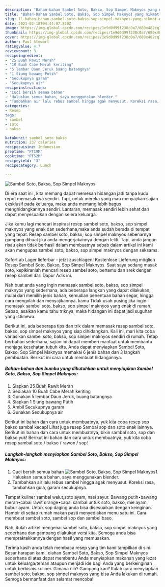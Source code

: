 ```yaml
---
description: "Bahan-bahan Sambel Soto, Bakso, Sop Simpel Maknyos yang nikmat dan Mudah Dibuat"
title: "Bahan-bahan Sambel Soto, Bakso, Sop Simpel Maknyos yang nikmat dan Mudah Dibuat"
slug: 11-bahan-bahan-sambel-soto-bakso-sop-simpel-maknyos-yang-nikmat-dan-mudah-dibuat
date: 2021-02-18T04:44:07.820Z
image: https://img-global.cpcdn.com/recipes/1e9d0d99f238c0a7/680x482cq70/sambel-soto-bakso-sop-simpel-maknyos-foto-resep-utama.jpg
thumbnail: https://img-global.cpcdn.com/recipes/1e9d0d99f238c0a7/680x482cq70/sambel-soto-bakso-sop-simpel-maknyos-foto-resep-utama.jpg
cover: https://img-global.cpcdn.com/recipes/1e9d0d99f238c0a7/680x482cq70/sambel-soto-bakso-sop-simpel-maknyos-foto-resep-utama.jpg
author: Paul Stewart
ratingvalue: 4.7
reviewcount: 3
recipeingredient:
- "25 Buah Rawit Merah"
- "10 Buah Cabe Merah keriting"
- "5 lembar Daun Jeruk buang batangnya"
- "1 Siung bawang Putih"
- "Secukupnya garam"
- "Secukupnya air"
recipeinstructions:
- "Cuci bersih semua bahan"
- "Haluskan semua bahan, saya menggunakan blender."
- "Tambahkan air lalu rebus sambel hingga agak menyusut. Koreksi rasa, tambahkan gula, garam secukupnya."
categories:
- Resep
tags:
- sambel
- soto
- bakso

katakunci: sambel soto bakso 
nutrition: 237 calories
recipecuisine: Indonesian
preptime: "PT19M"
cooktime: "PT52M"
recipeyield: "3"
recipecategory: Lunch

---
```



![Sambel Soto, Bakso, Sop Simpel Maknyos](https://img-global.cpcdn.com/recipes/1e9d0d99f238c0a7/680x482cq70/sambel-soto-bakso-sop-simpel-maknyos-foto-resep-utama.jpg)

Di era  saat ini , kita memang dapat memesan hidangan jadi tanpa kudu repot memasaknya sendiri. Tapi, untuk mereka yang mau menyajikan sajian eksklusif pada keluarga, maka anda memang lebih bagus menghidangkannya sendiri. Lantaran, memasak sendiri lebih sehat dan dapat menyesuaikan dengan selera keluarga.

Jika kamu lagi mencari inspirasi resep sambel soto, bakso, sop simpel maknyos yang enak dan sederhana,maka anda sudah berada di tempat yang tepat. Resep sambel soto, bakso, sop simpel maknyos  sebenarnya gampang dibuat jika anda mengerjakannya dengan teliti. Tapi, anda jangan risau akan tidak berhasil dalam membuatnya 
sebab dalam artikel ini kami akan mengupas sambel soto, bakso, sop simpel maknyos dengan seksama.  

Sofort ab Lager lieferbar - jetzt zuschlagen! Kostenlose Lieferung möglich Resep Sambel Soto, Bakso, Sop Simpel Maknyos. Saat saya sedang masak soto, kepikiranlah mencari resep sambel soto, bertemu dan srek dengan resep sambel dari Dapur Adis ini.

Nah buat anda yang ingin memasak sambel soto, bakso, sop simpel maknyos yang sederhana, ada beberapa langkah yang dapat dilakukan, mulai dari memilih jenis bahan, kemudian penentuan bahan segar, hingga cara mengolah dan menyajikannya. kamu Tidak usah pusing jika ingin memasak sambel soto, bakso, sop simpel maknyos yang enak di rumah. Sebab, asalkan kamu  tahu triknya, maka hidangan ini dapat jadi suguhan yang istimewa.

Berikut ini, ada beberapa tips dan trik dalam memasak resep sambel soto, bakso, sop simpel maknyos yang siap dihidangkan. Kali ini, mari kita coba variasikan sambel soto, bakso, sop simpel maknyos sendiri di rumah. Tetap berbahan sederhana, sajian ini dapat memberi manfaat untuk membantu menjaga kesehatan tubuh kita. Anda dapat menyiapkan Sambel Soto, Bakso, Sop Simpel Maknyos memakai 6 jenis bahan dan 3 langkah pembuatan. Berikut ini cara untuk membuat hidangannya.

<!--inarticleads1-->

##### Bahan-bahan dan bumbu yang dibutuhkan untuk menyiapkan Sambel Soto, Bakso, Sop Simpel Maknyos:

1. Siapkan 25 Buah Rawit Merah
1. Sediakan 10 Buah Cabe Merah keriting
1. Gunakan 5 lembar Daun Jeruk, buang batangnya
1. Siapkan 1 Siung bawang Putih
1. Ambil Secukupnya garam
1. Gunakan Secukupnya air


Berikut ini bahan dan cara untuk membuatnya, yuk kita coba resep sop bakso sambal kecap! Lihat juga resep Sambal sop dan soto enak lainnya. Berikut ini bahan dan cara untuk membuatnya, bikin sambal soto, sop dan bakso yuk! Berikut ini bahan dan cara untuk membuatnya, yuk kita coba resep sambal soto / bakso / rawon / sop! 

<!--inarticleads2-->

##### Langkah-langkah menyiapkan Sambel Soto, Bakso, Sop Simpel Maknyos:

1. Cuci bersih semua bahan
<img src="https://img-global.cpcdn.com/steps/2c57fb7fab2bcf52/160x128cq70/sambel-soto-bakso-sop-simpel-maknyos-langkah-memasak-1-foto.jpg" alt="Sambel Soto, Bakso, Sop Simpel Maknyos">1. Haluskan semua bahan, saya menggunakan blender.
1. Tambahkan air lalu rebus sambel hingga agak menyusut. Koreksi rasa, tambahkan gula, garam secukupnya.


Tempat kuliner sambal welut,soto ayam, nasi sayur. Bawang putih•bawang merah•cabai rawit orange•cabai sambal untuk soto, bakso, mie ayam, bubur ayam. Untuk sop daging anda bisa disesuaikan dengan keinginan. Hampir di setiap rumah makan pasti menyediakan menu satu ini. Cara membuat sambel soto, sambel sop dan sambel baso. 

Nah, itulah artikel mengenai  sambel soto, bakso, sop simpel maknyos  yang sederhana dan gampang dilakukan versi kita. Semoga anda bisa mempraktekkannya dengan hasil yang memuaskan. 

Terima kasih anda telah membaca resep yang tim kami tampilkan di sini. Besar harapan kami, olahan  Sambel Soto, Bakso, Sop Simpel Maknyos sederhana di atas dapat membantu Anda menyiapkan makanan yang lezat untuk keluarga/teman ataupun menjadi ide bagi Anda yang berkeinginan untuk berbisnis kuliner. Gimana nih? Gampang kan? Itulah cara menyiapkan sambel soto, bakso, sop simpel maknyos yang bisa Anda lakukan di rumah. Semoga bermanfaat dan selamat mencoba!


